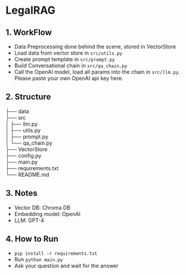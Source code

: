 # LegalRAG

## 1. WorkFlow
* Data Preprocessing done behind the scene, stored in VectorStore
* Load data from vector store in `src/utils.py`
* Create prompt template in `src/prompt.py`
* Build Conversational chain in `src/qa_chain.py`
* Call the OpenAI model, load all params into the chain in `src/llm.py`. Please paste your own OpenAI api key here.

## 2. Structure

├── data               
├── src     
│   ├── llm.py              
│   ├── utils.py     
│   ├── prompt.py           
│   └── qa_chain.py        
├── VectorStore            
├── config.py  
├── main.py          
├── requirements.txt  
└── README.md

## 3. Notes
* Vector DB: Chroma DB
* Embedding model: OpenAI
* LLM: GPT-4

## 4. How to Run
* `pip install -r requirements.txt`
* Run `python main.py`
* Ask your question and wait for the answer